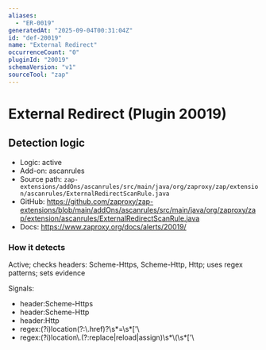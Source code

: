 ```yaml
---
aliases:
  - "ER-0019"
generatedAt: "2025-09-04T00:31:04Z"
id: "def-20019"
name: "External Redirect"
occurrenceCount: "0"
pluginId: "20019"
schemaVersion: "v1"
sourceTool: "zap"
---
```


# External Redirect (Plugin 20019)

## Detection logic

- Logic: active
- Add-on: ascanrules
- Source path: `zap-extensions/addOns/ascanrules/src/main/java/org/zaproxy/zap/extension/ascanrules/ExternalRedirectScanRule.java`
- GitHub: https://github.com/zaproxy/zap-extensions/blob/main/addOns/ascanrules/src/main/java/org/zaproxy/zap/extension/ascanrules/ExternalRedirectScanRule.java
- Docs: https://www.zaproxy.org/docs/alerts/20019/

### How it detects

Active; checks headers: Scheme-Https, Scheme-Http, Http; uses regex patterns; sets evidence

Signals:
- header:Scheme-Https
- header:Scheme-Http
- header:Http
- regex:(?i)location(?:\\.href)?\\s*=\\s*['\
- regex:(?i)location\\.(?:replace|reload|assign)\\s*\\(\\s*['\

